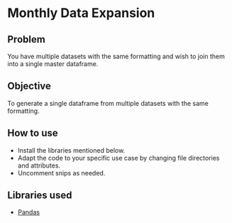 # Monthly Data Expansion

## Problem
You have multiple datasets with the same formatting and wish to join them into a single master dataframe.

## Objective
To generate a single dataframe from multiple datasets with the same formatting.

## How to use
- Install the libraries mentioned below.
- Adapt the code to your specific use case by changing file directories and attributes.
- Uncomment snips as needed.

## Libraries used
- [Pandas](https://pandas.pydata.org/pandas-docs/stable/getting_started/install.html)

